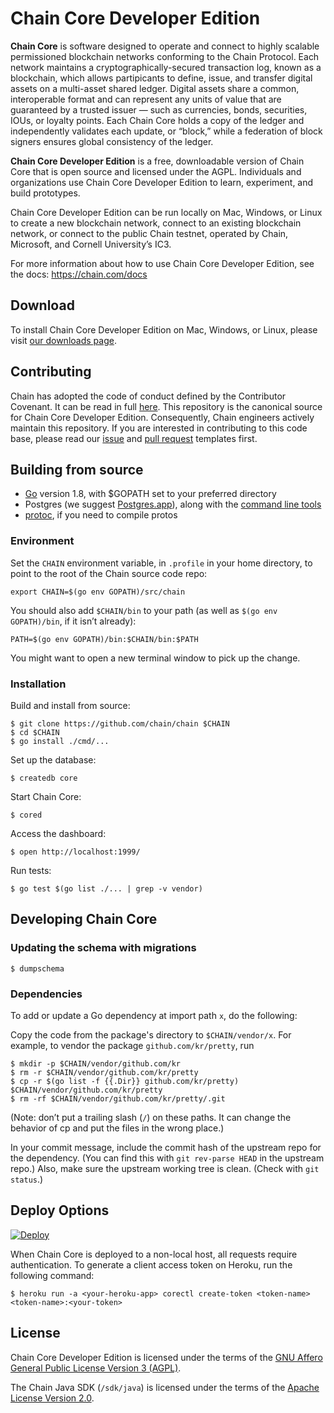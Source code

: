 # Chain Core Developer Edition

**Chain Core** is software designed to operate and connect to highly scalable permissioned blockchain networks conforming to the Chain Protocol. Each network maintains a cryptographically-secured transaction log, known as a blockchain, which allows partipicants to define, issue, and transfer digital assets on a multi-asset shared ledger. Digital assets share a common, interoperable format and can represent any units of value that are guaranteed by a trusted issuer — such as currencies, bonds, securities, IOUs, or loyalty points. Each Chain Core holds a copy of the ledger and independently validates each update, or “block,” while a federation of block signers ensures global consistency of the ledger. 

**Chain Core Developer Edition** is a free, downloadable version of Chain Core that is open source and licensed under the AGPL. Individuals and organizations use Chain Core Developer Edition to learn, experiment, and build prototypes.

Chain Core Developer Edition can be run locally on Mac, Windows, or Linux to create a new blockchain network, connect to an existing blockchain network, or connect to the public Chain testnet, operated by Chain, Microsoft, and Cornell University’s IC3.

For more information about how to use Chain Core Developer Edition, see the docs: https://chain.com/docs

## Download

To install Chain Core Developer Edition on Mac, Windows, or Linux, please visit [our downloads page](https://chain.com/docs/core/get-started/install).

## Contributing

Chain has adopted the code of conduct defined by the Contributor Covenant. It can be read in full [here](https://github.com/chain/chain/blob/main/CODE_OF_CONDUCT.md).
This repository is the canonical source for Chain Core Developer Edition. Consequently, Chain engineers actively maintain this repository.
If you are interested in contributing to this code base, please read our [issue](https://github.com/chain/chain/blob/main/.github/ISSUE_TEMPLATE.md) and [pull request](https://github.com/chain/chain/blob/main/.github/PULL_REQUEST_TEMPLATE.md) templates first.

## Building from source

* [Go](https://golang.org/doc/install) version 1.8, with $GOPATH set to your
  preferred directory
* Postgres (we suggest [Postgres.app](http://postgresapp.com/)),
  along with the [command line tools](http://postgresapp.com/documentation/cli-tools.html)
* [protoc](https://github.com/google/protobuf#protocol-compiler-installation),
  if you need to compile protos

### Environment

Set the `CHAIN` environment variable, in `.profile` in your home
directory, to point to the root of the Chain source code repo:

```
export CHAIN=$(go env GOPATH)/src/chain
```

You should also add `$CHAIN/bin` to your path (as well as
`$(go env GOPATH)/bin`, if it isn’t already):

```
PATH=$(go env GOPATH)/bin:$CHAIN/bin:$PATH
```

You might want to open a new terminal window to pick up the change.

### Installation

Build and install from source:

```
$ git clone https://github.com/chain/chain $CHAIN
$ cd $CHAIN
$ go install ./cmd/...
```

Set up the database:

```
$ createdb core
```

Start Chain Core:

```
$ cored
```

Access the dashboard:

```
$ open http://localhost:1999/
```

Run tests:

```
$ go test $(go list ./... | grep -v vendor)
```

## Developing Chain Core

### Updating the schema with migrations

```
$ dumpschema
```

### Dependencies

To add or update a Go dependency at import path `x`, do the following:

Copy the code from the package's directory
to `$CHAIN/vendor/x`. For example, to vendor the package
`github.com/kr/pretty`, run

```
$ mkdir -p $CHAIN/vendor/github.com/kr
$ rm -r $CHAIN/vendor/github.com/kr/pretty
$ cp -r $(go list -f {{.Dir}} github.com/kr/pretty) $CHAIN/vendor/github.com/kr/pretty
$ rm -rf $CHAIN/vendor/github.com/kr/pretty/.git
```

(Note: don’t put a trailing slash (`/`) on these paths.
It can change the behavior of cp and put the files
in the wrong place.)

In your commit message, include the commit hash of the upstream repo
for the dependency. (You can find this with `git rev-parse HEAD` in
the upstream repo.) Also, make sure the upstream working tree is clean.
(Check with `git status`.)

## Deploy Options

[![Deploy](https://www.herokucdn.com/deploy/button.svg)](https://heroku.com/deploy?template=https://github.com/chain/chain/tree/main)

When Chain Core is deployed to a non-local host, all requests require authentication.
To generate a client access token on Heroku, run the following command:

```
$ heroku run -a <your-heroku-app> corectl create-token <token-name>
<token-name>:<your-token>
```

## License

Chain Core Developer Edition is licensed under the terms of the [GNU 
Affero General Public License Version 3 (AGPL)](LICENSE).

The Chain Java SDK (`/sdk/java`) is licensed under the terms of the 
[Apache License Version 2.0](sdk/java/LICENSE).

